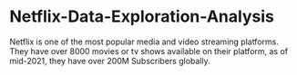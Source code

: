 # Netflix-Data-Exploration-Analysis
Netflix is one of the most popular media and video streaming platforms. They  have over 8000 movies or tv shows available on their platform, as of mid-2021,  they have over 200M Subscribers globally.  
